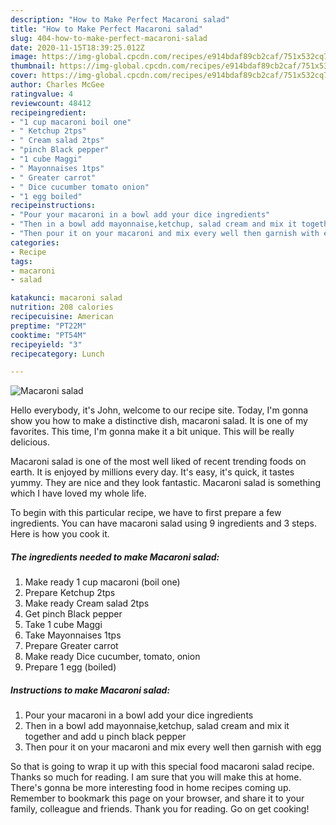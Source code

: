 ```yaml
---
description: "How to Make Perfect Macaroni salad"
title: "How to Make Perfect Macaroni salad"
slug: 404-how-to-make-perfect-macaroni-salad
date: 2020-11-15T18:39:25.012Z
image: https://img-global.cpcdn.com/recipes/e914bdaf89cb2caf/751x532cq70/macaroni-salad-recipe-main-photo.jpg
thumbnail: https://img-global.cpcdn.com/recipes/e914bdaf89cb2caf/751x532cq70/macaroni-salad-recipe-main-photo.jpg
cover: https://img-global.cpcdn.com/recipes/e914bdaf89cb2caf/751x532cq70/macaroni-salad-recipe-main-photo.jpg
author: Charles McGee
ratingvalue: 4
reviewcount: 48412
recipeingredient:
- "1 cup macaroni boil one"
- " Ketchup 2tps"
- " Cream salad 2tps"
- "pinch Black pepper"
- "1 cube Maggi"
- " Mayonnaises 1tps"
- " Greater carrot"
- " Dice cucumber tomato onion"
- "1 egg boiled"
recipeinstructions:
- "Pour your macaroni in a bowl add your dice ingredients"
- "Then in a bowl add mayonnaise,ketchup, salad cream and mix it together and add u pinch black pepper"
- "Then pour it on your macaroni and mix every well then garnish with egg"
categories:
- Recipe
tags:
- macaroni
- salad

katakunci: macaroni salad 
nutrition: 208 calories
recipecuisine: American
preptime: "PT22M"
cooktime: "PT54M"
recipeyield: "3"
recipecategory: Lunch

---
```



![Macaroni salad](https://img-global.cpcdn.com/recipes/e914bdaf89cb2caf/751x532cq70/macaroni-salad-recipe-main-photo.jpg)

Hello everybody, it's John, welcome to our recipe site. Today, I'm gonna show you how to make a distinctive dish, macaroni salad. It is one of my favorites. This time, I'm gonna make it a bit unique. This will be really delicious.

Macaroni salad is one of the most well liked of recent trending foods on earth. It is enjoyed by millions every day. It's easy, it's quick, it tastes yummy. They are nice and they look fantastic. Macaroni salad is something which I have loved my whole life.




To begin with this particular recipe, we have to first prepare a few ingredients. You can have macaroni salad using 9 ingredients and 3 steps. Here is how you cook it.

<!--inarticleads1-->

##### The ingredients needed to make Macaroni salad:

1. Make ready 1 cup macaroni (boil one)
1. Prepare  Ketchup 2tps
1. Make ready  Cream salad 2tps
1. Get pinch Black pepper
1. Take 1 cube Maggi
1. Take  Mayonnaises 1tps
1. Prepare  Greater carrot
1. Make ready  Dice cucumber, tomato, onion
1. Prepare 1 egg (boiled)




<!--inarticleads2-->

##### Instructions to make Macaroni salad:

1. Pour your macaroni in a bowl add your dice ingredients
1. Then in a bowl add mayonnaise,ketchup, salad cream and mix it together and add u pinch black pepper
1. Then pour it on your macaroni and mix every well then garnish with egg




So that is going to wrap it up with this special food macaroni salad recipe. Thanks so much for reading. I am sure that you will make this at home. There's gonna be more interesting food in home recipes coming up. Remember to bookmark this page on your browser, and share it to your family, colleague and friends. Thank you for reading. Go on get cooking!
